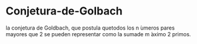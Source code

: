 # Conjetura-de-Golbach
la conjetura de Goldbach, que postula quetodos  los  n ́umeros  pares  mayores  que  2  se  pueden  representar  como  la  sumade  m ́aximo  2  primos.  
